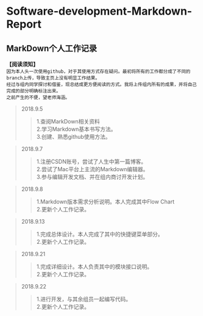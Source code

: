 # Software-development-Markdown-Report
## MarkDown个人工作记录
**【阅读须知】**   
`因为本人头一次使用github，对于其使用方式存在疑问。最初将所有的工作都分成了不同的branch上传，导致主页上没有明显工作结果。`    
`经过与组内同学探讨和借鉴，现总结成更方便阅读的方式。我将上传组内所有的成果，并将自己完成的部分明确标注出来。`  
`之前产生的不便，望老师海涵。`    
> 2018.9.5
>> 1.查阅MarkDown相关资料   
>> 2.学习Markdown基本书写方法。    
>> 3.创建、熟悉github使用方法。

> 2018.9.7
>> 1.注册CSDN账号，尝试了人生中第一篇博客。   
>> 2.尝试了Mac平台上主流的Markdown编辑器。   
>> 3.参与编辑开发文档、并在组内商讨开发计划。

> 2018.9.8
>> 1.Markdown版本需求分析说明。本人完成其中Flow Chart   
>> 2.更新个人工作记录。

> 2018.9.13
>> 1.完成总体设计。本人完成了其中的快捷键菜单部分。    
>> 2.更新个人工作记录。

> 2018.9.21
>> 1.完成详细设计。本人负责其中的模块接口说明。    
>> 2.更新个人工作记录。  

> 2018.9.22
>> 1.进行开发，与其余组员一起编写代码。    
>> 2.更新个人工作记录。
